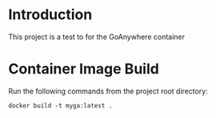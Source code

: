 # Introduction
This project is a test to for the GoAnywhere container

# Container Image Build
Run the following commands from the project root directory:
```
docker build -t myga:latest .
```